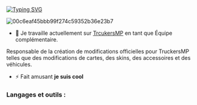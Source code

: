 
<a href="https://git.io/typing-svg"><img src="https://readme-typing-svg.demolab.com?font=Fira+Code&size=30&pause=1000&color=001BF7&vCenter=true&random=false&width=460&height=100&lines=Hey+there%F0%9F%91%8B;I+am+3vfi.Developer" alt="Typing SVG" /></a>

 ![00c6eaf45bbb99f274c59352b36e23b7](https://github.com/3vfi-dev/3vfi-dev/assets/123122023/8fb8117e-b0cd-4ea4-bfc1-8c6c7b7ecd58)

 
- 🔭 Je travaille actuellement sur [ TrcukersMP](https://truckersmp.com/) en tant que Équipe complémentaire.
 
Responsable de la création de modifications officielles pour TruckersMP telles que des modifications de cartes, des skins, des accessoires et des véhicules.

- ⚡ Fait amusant **je suis cool**


<h3 align="left">Langages et outils :</h3>

